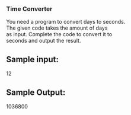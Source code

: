 ### Time Converter
<p>You need a program to convert days to seconds.<br>
The given code takes the amount of days <br> as input. Complete the code to convert it to <br> seconds and output the result.</p>
<h2>Sample input:</h2>
<p>12</p>
<h2>Sample Output:</h2>
<p>1036800</p>